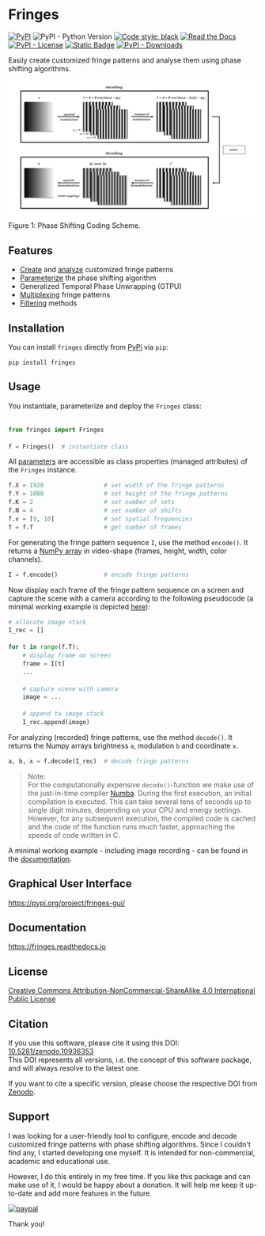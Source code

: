 # Fringes
[![PyPI](https://img.shields.io/pypi/v/fringes)](https://pypi.org/project/fringes/)
![PyPI - Python Version](https://img.shields.io/pypi/pyversions/fringes)
[![Code style: black](https://img.shields.io/badge/code%20style-black-000000.svg)](https://github.com/psf/black)
[![Read the Docs](https://img.shields.io/readthedocs/fringes)](https://fringes.readthedocs.io)
[![PyPI - License](https://img.shields.io/pypi/l/fringes)](https://github.com/comimag/fringes/blob/main/LICENSE.txt)
[![Static Badge](https://img.shields.io/badge/DOI-10.5281%2Fzenodo.10936353-blue)](https://zenodo.org/doi/10.5281/zenodo.10936353)
[![PyPI - Downloads](https://img.shields.io/pypi/dm/fringes)](https://pypistats.org/packages/fringes)

<!---
[![PyPI - Downloads](https://img.shields.io/pypi/dm/fringes)](https://pypistats.org/packages/fringes)
![GitHub Actions Workflow Status](https://img.shields.io/github/actions/workflow/status/comimag/fringes/python-package.yml)
![GitHub top language](https://img.shields.io/github/languages/top/comimag/fringes)
![https://img.shields.io/badge/python-%3E=3.9-blue](https://img.shields.io/badge/python-%3E=3.9-blue)
![GitHub](https://img.shields.io/github/license/comimag/fringes)
[![Downloads](https://static.pepy.tech/badge/fringes)](https://pepy.tech/project/fringes)
--->

<!---
link to  paper, please cite
--->

Easily create customized fringe patterns
and analyse them using phase shifting algorithms.

![coding-cheme}](https://raw.githubusercontent.com/comimag/fringes/main/docs/source/01_start/coding-scheme.gif)\
Figure 1: Phase Shifting Coding Scheme.

## Features
- [Create](https://fringes.readthedocs.io/en/main/02_tutorial/fundamentals.html#encoding) and
  [analyze](https://fringes.readthedocs.io/en/main/02_tutorial/fundamentals.html#decoding)
  customized fringe patterns
- [Parameterize](https://fringes.readthedocs.io/en/main/02_tutorial/params.html) the phase shifting algorithm
- Generalized Temporal Phase Unwrapping (GTPU)
- [Multiplexing](https://fringes.readthedocs.io/en/main/02_tutorial/mux.html) fringe patterns
- [Filtering](https://fringes.readthedocs.io/en/main/02_tutorial/filter.html) methods

<!---
todo: add reference to GTPU-paper
- Uncertainty Propagation
- [Optimal Coding Strategy](https://fringes.readthedocs.io/en/main/user_guide/optimal.html)
--->

## Installation
You can install `fringes` directly from [PyPi](https://pypi.org/) via `pip`:

```
pip install fringes
```

## Usage
You instantiate, parameterize and deploy the `Fringes` class:

```python

from fringes import Fringes

f = Fringes()  # instantiate class
```

All [parameters](https://fringes.readthedocs.io/en/main/02_tutorial/params.html)
are accessible as class properties (managed attributes) of the `Fringes` instance.

```python
f.X = 1920                 # set width of the fringe patterns
f.Y = 1080                 # set height of the fringe patterns
f.K = 2                    # set number of sets
f.N = 4                    # set number of shifts
f.v = [9, 10]              # set spatial frequencies
T = f.T                    # get number of frames
```

For generating the fringe pattern sequence `I`, use the method `encode()`.
It returns a [NumPy array](https://numpy.org/doc/stable/reference/generated/numpy.ndarray.html) in video-shape (frames, height, width, color channels).

```python
I = f.encode()             # encode fringe patterns
```

Now display each frame of the fringe pattern sequence on a screen and capture the scene with a camera
according to the following pseudocode
(a minimal working example is depicted
[here](https://fringes.readthedocs.io/en/main/01_start/usage.html#minimal-working-example)):

```python
# allocate image stack
I_rec = []

for t in range(f.T):
    # display frame on screen
    frame = I[t]
    ...

    # capture scene with camera
    image = ...
    
    # append to image stack
    I_rec.append(image)
```

For analyzing (recorded) fringe patterns, use the method `decode()`.
It returns the Numpy arrays brightness `a`, modulation `b` and coordinate `x`.

```python
a, b, x = f.decode(I_rec)  # decode fringe patterns
```

> Note:\
For the computationally expensive ``decode()``-function
we make use of the just-in-time compiler [Numba](https://numba.pydata.org/).
During the first execution, an initial compilation is executed.
This can take several tens of seconds up to single digit minutes, depending on your CPU and energy settings.
However, for any subsequent execution, the compiled code is cached and the code of the function runs much faster,
approaching the speeds of code written in C.

A minimal working example - including image recording - can be found in the
[documentation](https://fringes.readthedocs.io/en/main/01_start/usage.html#minimal-working-example).

## Graphical User Interface
<!---
Do you need a GUI? `Fringes` has a sister project which is called `Fringes-GUI`:
--->
https://pypi.org/project/fringes-gui/

## Documentation
https://fringes.readthedocs.io

## License
[Creative Commons Attribution-NonCommercial-ShareAlike 4.0 International Public License](
https://github.com/comimag/Fringes/blob/main/LICENSE.txt)

## Citation
If you use this software, please cite it using this DOI:
[10.5281/zenodo.10936353](https://zenodo.org/doi/10.5281/zenodo.10936353)\
This DOI represents all versions, i.e. the concept of this software package,
and will always resolve to the latest one.

If you want to cite a specific version,
please choose the respective DOI from [Zenodo](https://zenodo.org/doi/10.5281/zenodo.10936353).

## Support
I was looking for a user-friendly tool to configure,
encode and decode customized fringe patterns with phase shifting algorithms.
Since I couldn't find any, I started developing one myself.
It is intended for non-commercial, academic and educational use.

However, I do this entirely in my free time.
If you like this package and can make use of it, I would be happy about a donation.
It will help me keep it up-to-date and add more features in the future.

<!---
[![Liberapay](https://liberapay.com/assets/widgets/donate.svg)](https://liberapay.com/comimag/donate/)
[![](https://www.paypalobjects.com/en_US/i/btn/btn_donate_LG.gif)](https://www.paypal.com/cgi-bin/webscr?cmd=_s-xclick&hosted_button_id=EHBGZ229DKUC4)
--->

[![paypal](https://img.shields.io/badge/PayPal-00457C?style=for-the-badge&logo=PayPal&logoColor=white)](https://www.paypal.com/cgi-bin/webscr?cmd=_s-xclick&hosted_button_id=EHBGZ229DKUC4)

Thank you!
